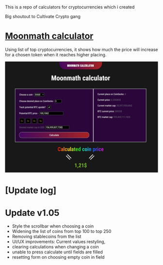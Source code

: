 This is a repo of calculators for cryptocurrencies which i created

Big shoutout to Cultivate Crypto gang

# [Moonmath calculator](https://tactikalmakiroll.github.io/Moonmath/)
Using list of top cryptocurrencies, it shows how much the price will increase for a chosen token when it reaches higher placing.

![Picture of a moonmath calculator](ReadMe/Moonmath.jpg)

# [Update log]
# Update v1.05
- Style the scrollbar when choosing a coin 
- Widening the list of coins from top 100 to top 250 
- Removing stablecoins from the list
- UI/UX improvements: Current values restyling, 
- clearing calculations when changing a coin
- unable to press calculate until fields are filled
- resetting form on choosing empty coin in field
